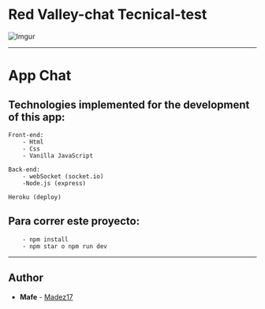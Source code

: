 # Red Valley-chat Tecnical-test

![Imgur](https://i.imgur.com/H62D1iX.png)

---

# App Chat
## Technologies implemented for the development of this app:

    Front-end:
        - Html
        - Css
        - Vanilla JavaScript

    Back-end:
        - webSocket (socket.io)
        -Node.js (express)

    Heroku (deploy)

## Para correr este proyecto:

        - npm install
        - npm star o npm run dev
---

## Author
* **Mafe** - [Madez17](https://github.com/Madez17)
